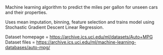 Machine learning algorithm to predict the miles per gallon for unseen cars and their properties.

Uses mean imputation, binning, feature selection and trains model using Stochastic Gradient Descent Linear Regression.

Dataset homepage = https://archive.ics.uci.edu/ml/datasets/Auto+MPG
Dataset files = https://archive.ics.uci.edu/ml/machine-learning-databases/auto-mpg/
